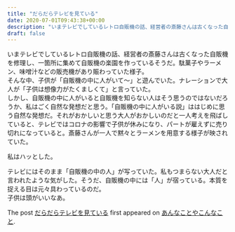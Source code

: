```yaml
---
title: "だらだらテレビを見ている"
date: 2020-07-01T09:43:38+00:00
description: "いまテレビでしているレトロ自販機の話、経営者の斎藤さんは古くなった自販機を修理し、一箇所に集めて自販機の楽園を作っているそうだ。駄菓子やラーメン、味噌汁などの販売機があり賑わっていた様子。 そんな中、子供が「自販機の中に ..."
draft: false
---
```


いまテレビでしているレトロ自販機の話、経営者の斎藤さんは古くなった自販機を修理し、一箇所に集めて自販機の楽園を作っているそうだ。駄菓子やラーメン、味噌汁などの販売機があり賑わっていた様子。  
そんな中、子供が「自販機の中に人がいて〜」と遊んでいた。ナレーションで大人が「子供は想像力がたくましくて」と言っていた。  
しかし、自販機の中に人がいると自販機を知らない人はそう思うのではないだろうか、私はごく自然な発想だと思う。「自販機の中に人がいる説」ははじめに思う自然な発想だ。それがおかしいと思う大人がおかしいのだと一人考えを飛ばしていると、テレビではコロナの影響で子供が休みになり、パートが雇えずに売り切れになっていると。斎藤さんが一人で黙々とラーメンを用意する様子が映されていた。

私はハッとした。

テレビにはそのまま「自販機の中の人」が写っていた。私もつまらない大人だと言われたような気がした。そうだ、自販機の中には「人」が宿っている。本質を捉える目は元々具わっているのだ。  
子供は頭がいいなあ。

The post [だらだらテレビを見ている](https://blog.cfw4.tokyo/wordpress/1013/) first appeared on [あんなことやこんなこと](https://blog.cfw4.tokyo).